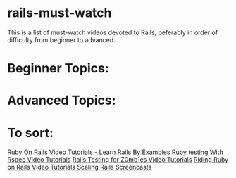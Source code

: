 rails-must-watch
================
This is a list of must-watch videos devoted to Rails, peferably in order of difficulty from beginner to advanced.

# Beginner Topics:

# Advanced Topics:

# To sort:
[Ruby On Rails Video Tutorials - Learn Rails By Examples](https://www.youtube.com/playlist?list=PLVBFw0Pn9e9L7SOKtL8x4Av39drO5Oi-Q)
[Ruby testing With Rspec Video Tutorials](https://www.youtube.com/playlist?list=PLVBFw0Pn9e9LWbE3Ha5Kh96LnlqrmTDCX)
[Rails Testing for Z0mb1es Video Tutorials](https://www.youtube.com/playlist?list=PLVBFw0Pn9e9JQ95ijj_ImYETGKfI0TlkJ)
[Riding Ruby on Rails Video Tutorials ](https://www.youtube.com/playlist?list=PLVBFw0Pn9e9L8f0_etdXbwjRG4cpNJ9nT)
[Scaling Rails Screencasts](https://www.youtube.com/playlist?list=PLuVcDOUVjW2ePvFapFSHBZ71ya2fLHZS5)
